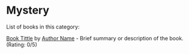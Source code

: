 # Mystery

List of books in this category:

[Book Tittle](https://book.com/buy) by [Author Name](https://domain.com/author) - Brief summary or description of the book. (Rating: 0/5) 
